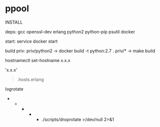 # ppool

INSTALL

deps:
  gcc
  openssl-dev
  erlang
  python2
  python-pip
    psutil
  docker

start:
  service docker start

build priv:
  priv/python2  -> docker build -t python:2.7 .
  priv/*  -> make build

hostnamectl set-hostname x.x.x

'x.x.x'
   > .hosts.erlang

logrotate
* * * * * ./scripts/droprotate >/dev/null 2>&1

